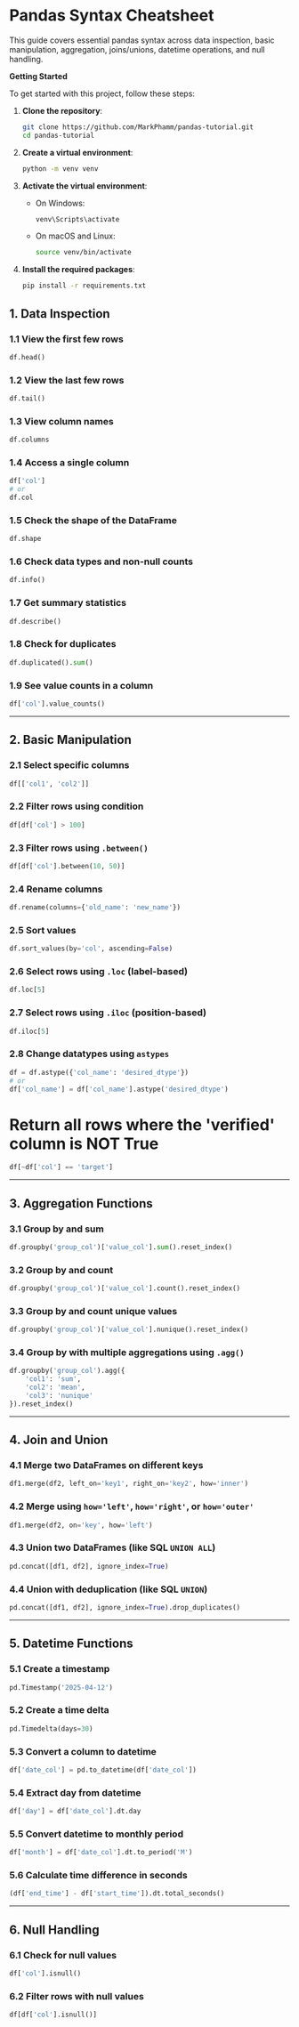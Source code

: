 # Pandas Syntax Cheatsheet

This guide covers essential pandas syntax across data inspection, basic manipulation, aggregation, joins/unions, datetime operations, and null handling.

**Getting Started**

To get started with this project, follow these steps:

1. **Clone the repository**:
   ```bash
   git clone https://github.com/MarkPhamm/pandas-tutorial.git
   cd pandas-tutorial
   ```

2. **Create a virtual environment**:
   ```bash
   python -m venv venv
   ```

3. **Activate the virtual environment**:
   - On Windows:
     ```bash
     venv\Scripts\activate
     ```
   - On macOS and Linux:
     ```bash
     source venv/bin/activate
     ```

4. **Install the required packages**:
   ```bash
   pip install -r requirements.txt
   ```

## 1. Data Inspection

### 1.1 View the first few rows
```python
df.head()
```

### 1.2 View the last few rows
```python
df.tail()
```

### 1.3 View column names
```python
df.columns
```

### 1.4 Access a single column
```python
df['col']
# or
df.col
```

### 1.5 Check the shape of the DataFrame
```python
df.shape
```

### 1.6 Check data types and non-null counts
```python
df.info()
```

### 1.7 Get summary statistics
```python
df.describe()
```

### 1.8 Check for duplicates
```python
df.duplicated().sum()
```

### 1.9 See value counts in a column
```python
df['col'].value_counts()
```

---

## 2. Basic Manipulation

### 2.1 Select specific columns
```python
df[['col1', 'col2']]
```

### 2.2 Filter rows using condition
```python
df[df['col'] > 100]
```

### 2.3 Filter rows using `.between()`
```python
df[df['col'].between(10, 50)]
```

### 2.4 Rename columns
```python
df.rename(columns={'old_name': 'new_name'})
```

### 2.5 Sort values
```python
df.sort_values(by='col', ascending=False)
```

### 2.6 Select rows using `.loc` (label-based)
```python
df.loc[5]
```

### 2.7 Select rows using `.iloc` (position-based)
```python
df.iloc[5]
```

### 2.8 Change datatypes using `astypes`
```python
df = df.astype({'col_name': 'desired_dtype'})
# or 
df['col_name'] = df['col_name'].astype('desired_dtype')
```

# Return all rows where the 'verified' column is NOT True
```python
df[~df['col'] == 'target']
```
---

## 3. Aggregation Functions

### 3.1 Group by and sum
```python
df.groupby('group_col')['value_col'].sum().reset_index()
```

### 3.2 Group by and count
```python
df.groupby('group_col')['value_col'].count().reset_index()
```

### 3.3 Group by and count unique values
```python
df.groupby('group_col')['value_col'].nunique().reset_index()
```

### 3.4 Group by with multiple aggregations using `.agg()`
```python
df.groupby('group_col').agg({
    'col1': 'sum',
    'col2': 'mean',
    'col3': 'nunique'
}).reset_index()
```

---

## 4. Join and Union

### 4.1 Merge two DataFrames on different keys
```python
df1.merge(df2, left_on='key1', right_on='key2', how='inner')
```

### 4.2 Merge using `how='left'`, `how='right'`, or `how='outer'`
```python
df1.merge(df2, on='key', how='left')
```

### 4.3 Union two DataFrames (like SQL `UNION ALL`)
```python
pd.concat([df1, df2], ignore_index=True)
```

### 4.4 Union with deduplication (like SQL `UNION`)
```python
pd.concat([df1, df2], ignore_index=True).drop_duplicates()
```

---

## 5. Datetime Functions

### 5.1 Create a timestamp
```python
pd.Timestamp('2025-04-12')
```

### 5.2 Create a time delta
```python
pd.Timedelta(days=30)
```

### 5.3 Convert a column to datetime
```python
df['date_col'] = pd.to_datetime(df['date_col'])
```

### 5.4 Extract day from datetime
```python
df['day'] = df['date_col'].dt.day
```

### 5.5 Convert datetime to monthly period
```python
df['month'] = df['date_col'].dt.to_period('M')
```

### 5.6 Calculate time difference in seconds
```python
(df['end_time'] - df['start_time']).dt.total_seconds()
```

---

## 6. Null Handling

### 6.1 Check for null values
```python
df['col'].isnull()
```

### 6.2 Filter rows with null values
```python
df[df['col'].isnull()]
```

